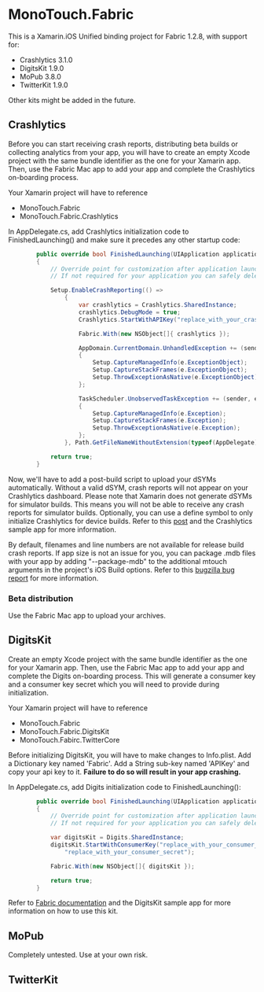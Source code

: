 # MonoTouch.Fabric

This is a Xamarin.iOS Unified binding project for Fabric 1.2.8, with support for:
* Crashlytics 3.1.0
* DigitsKit 1.9.0
* MoPub 3.8.0
* TwitterKit 1.9.0

Other kits might be added in the future.

## Crashlytics
Before you can start receiving crash reports, distributing beta builds or collecting analytics from your app, you will have to create an empty Xcode project with the same bundle identifier as the one for your Xamarin app.  Then, use the Fabric Mac app to add your app and complete the Crashlytics on-boarding process. 

Your Xamarin project will have to reference
* MonoTouch.Fabric
* MonoTouch.Fabric.Crashlytics

In AppDelegate.cs, add Crashlytics initialization code to FinishedLaunching() and make sure it precedes any other startup code:

```c#
		public override bool FinishedLaunching(UIApplication application, NSDictionary launchOptions)
		{
			// Override point for customization after application launch.
			// If not required for your application you can safely delete this method

			Setup.EnableCrashReporting(() =>
				{
					var crashlytics = Crashlytics.SharedInstance;
					crashlytics.DebugMode = true;
					Crashlytics.StartWithAPIKey("replace_with_your_crashlytics_api_key");

					Fabric.With(new NSObject[]{ crashlytics });

					AppDomain.CurrentDomain.UnhandledException += (sender, e) =>
					{
						Setup.CaptureManagedInfo(e.ExceptionObject);
						Setup.CaptureStackFrames(e.ExceptionObject);
						Setup.ThrowExceptionAsNative(e.ExceptionObject);
					};

					TaskScheduler.UnobservedTaskException += (sender, e) =>
					{
						Setup.CaptureManagedInfo(e.Exception);
						Setup.CaptureStackFrames(e.Exception);
						Setup.ThrowExceptionAsNative(e.Exception);
					};
				}, Path.GetFileNameWithoutExtension(typeof(AppDelegate).Module.Name));

			return true;
		}
```

Now, we'll have to add a post-build script to upload your dSYMs automatically.  Without a valid dSYM, crash reports will not appear on your Crashlytics dashboard.  Please note that Xamarin does not generate dSYMs for simulator builds.  This means you will not be able to receive any crash reports for simulator builds.  Optionally, you can use a define symbol to only initialize Crashlytics for device builds.  Refer to this [post](https://forums.xamarin.com/discussion/comment/132204/#Comment_132204) and the Crashlytics sample app for more information.

By default, filenames and line numbers are not available for release build crash reports.  If app size is not an issue for you, you can package .mdb files with your app by adding "--package-mdb" to the additional mtouch arguments in the project's iOS Build options.  Refer to this [bugzilla bug report](https://bugzilla.xamarin.com/show_bug.cgi?id=3357) for more information.

### Beta distribution
Use the Fabric Mac app to upload your archives.

## DigitsKit
Create an empty Xcode project with the same bundle identifier as the one for your Xamarin app.  Then, use the Fabric Mac app to add your app and complete the Digits on-boarding process. This will generate a consumer key and a consumer key secret which you will need to provide during initialization.

Your Xamarin project will have to reference
* MonoTouch.Fabric
* MonoTouch.Fabric.DigitsKit
* MonoTouch.Fabirc.TwitterCore

Before initializing DigitsKit, you will have to make changes to Info.plist.  Add a Dictionary key named 'Fabric'.  Add a String sub-key named 'APIKey' and copy your api key to it.  <b>Failure to do so will result in your app crashing.</b>

In AppDelegate.cs, add Digits initialization code to FinishedLaunching():
```c#
        public override bool FinishedLaunching(UIApplication application, NSDictionary launchOptions)
        {
            // Override point for customization after application launch.
            // If not required for your application you can safely delete this method

            var digitsKit = Digits.SharedInstance;
            digitsKit.StartWithConsumerKey("replace_with_your_consumer_key", 
            	"replace_with_your_consumer_secret");

            Fabric.With(new NSObject[]{ digitsKit });

            return true;
        }
```
Refer to [Fabric documentation](https://docs.fabric.io/ios/digits/index.html) and the DigitsKit sample app for more information on how to use this kit.

## MoPub
Completely untested.  Use at your own risk.

## TwitterKit
